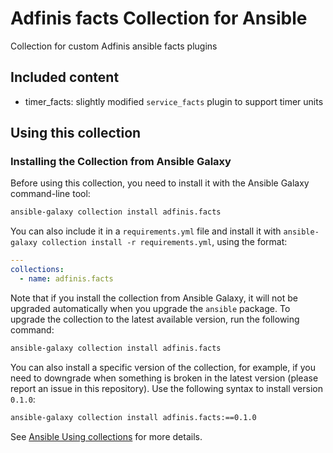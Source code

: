 # Adfinis facts Collection for Ansible

Collection for custom Adfinis ansible facts plugins

## Included content

* timer_facts: slightly modified `service_facts` plugin to support timer units

## Using this collection

<!--Include some quick examples that cover the most common use cases for your collection content. It can include the following examples of installation and upgrade (change NAMESPACE.COLLECTION_NAME correspondingly):-->

### Installing the Collection from Ansible Galaxy

Before using this collection, you need to install it with the Ansible Galaxy command-line tool:
```bash
ansible-galaxy collection install adfinis.facts
```

You can also include it in a `requirements.yml` file and install it with `ansible-galaxy collection install -r requirements.yml`, using the format:
```yaml
---
collections:
  - name: adfinis.facts
```

Note that if you install the collection from Ansible Galaxy, it will not be upgraded automatically when you upgrade the `ansible` package. To upgrade the collection to the latest available version, run the following command:
```bash
ansible-galaxy collection install adfinis.facts
```

You can also install a specific version of the collection, for example, if you need to downgrade when something is broken in the latest version (please report an issue in this repository). Use the following syntax to install version `0.1.0`:

```bash
ansible-galaxy collection install adfinis.facts:==0.1.0
```

See [Ansible Using collections](https://docs.ansible.com/ansible/devel/user_guide/collections_using.html) for more details.

